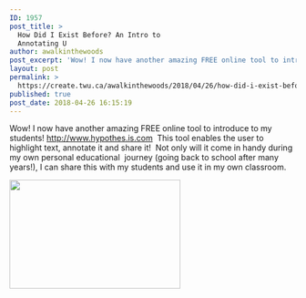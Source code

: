 ```yaml
---
ID: 1957
post_title: >
  How Did I Exist Before? An Intro to
  Annotating U
author: awalkinthewoods
post_excerpt: 'Wow! I now have another amazing FREE online tool to introduce to my students!&nbsp;http://www.hypothes.is.com&nbsp; This tool enables the user to highlight text, annotate it and share it! &nbsp;Not only will it come in handy during my own personal educational &nbsp;journey (going back to school after many years!), I can share this with my students and [&hellip;]'
layout: post
permalink: >
  https://create.twu.ca/awalkinthewoods/2018/04/26/how-did-i-exist-before-an-intro-to-annotating-u/
published: true
post_date: 2018-04-26 16:15:19
---
```

Wow! I now have another amazing FREE online tool to introduce to my students! <a href="http://www.hypothes.is.com/">http://www.hypothes.is.com</a>  This tool enables the user to highlight text, annotate it and share it!  Not only will it come in handy during my own personal educational  journey (going back to school after many years!), I can share this with my students and use it in my own classroom.

<img class="alignnone size-medium wp-image-34" src="http://create.twu.ca/awalkinthewoods/files/2018/04/Screen-Shot-2018-04-26-at-4.10.27-PM-300x191.png" alt="" width="300" height="191" srcset="https://create.twu.ca/awalkinthewoods/files/2018/04/Screen-Shot-2018-04-26-at-4.10.27-PM-300x191.png 300w, https://create.twu.ca/awalkinthewoods/files/2018/04/Screen-Shot-2018-04-26-at-4.10.27-PM.png 405w" sizes="(max-width: 300px) 100vw, 300px" />

&nbsp;

&nbsp;